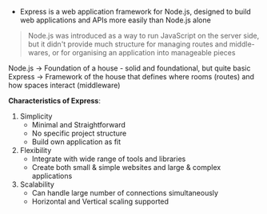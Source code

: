- Express is a web application framework for Node.js, designed to build web applications and APIs more easily than Node.js alone

> Node.js was introduced as a way to run JavaScript on the server side, but it didn't provide much structure for managing routes and middle-wares, or for organising an application into manageable pieces

Node.js -> Foundation of a house - solid and foundational, but quite basic
Express -> Framework of the house that defines where rooms (routes) and how spaces interact (middleware)

**Characteristics of Express**:
1. Simplicity
	- Minimal and Straightforward
	- No specific project structure
	- Build own application as fit
2. Flexibility
	- Integrate with wide range of tools and libraries
	- Create both small & simple websites and large & complex applications
3. Scalability
	- Can handle large number of connections simultaneously
	- Horizontal and Vertical scaling supported